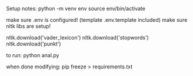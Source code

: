 Setup notes:
python -m venv env
source env/bin/activate

make sure .env is configured! (template .env.template included)
make sure nltk libs are setup!

nltk.download('vader_lexicon')
nltk.download('stopwords')
nltk.download('punkt')

to run:
python anal.py

when done modifying:
pip freeze > requirements.txt